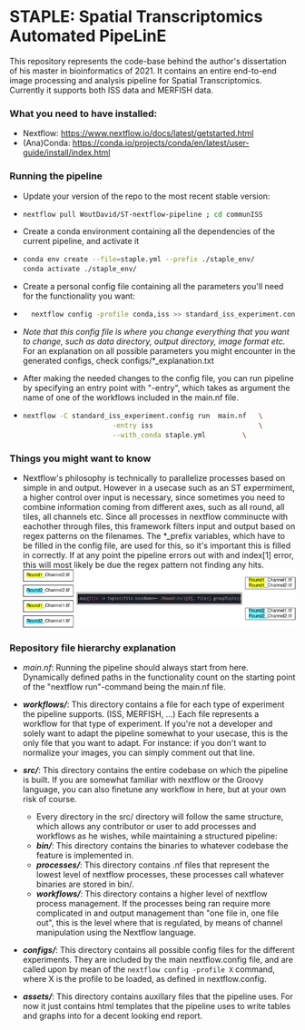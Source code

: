 # STAPLE: Spatial Transcriptomics Automated PipeLinE 

This repository represents the code-base behind the author's dissertation of his master in bioinformatics of 2021.
It contains an entire end-to-end image processing and analysis pipeline for Spatial Transcriptomics. 
Currently it supports both ISS data and MERFISH data.

### What you need to have installed:
- Nextflow: https://www.nextflow.io/docs/latest/getstarted.html
- (Ana)Conda: https://conda.io/projects/conda/en/latest/user-guide/install/index.html

### Running the pipeline
- Update your version of the repo to the most recent stable version:
- 	```bash
	nextflow pull WoutDavid/ST-nextflow-pipeline ; cd communISS
	```
- Create a conda environment containing all the dependencies of the current pipeline, and activate it
- 	```bash
	conda env create --file=staple.yml --prefix ./staple_env/
	conda activate ./staple_env/
	```
- Create a personal config file containing all the parameters you'll need for the functionality you want:
- ```bash
	nextflow config -profile conda,iss >> standard_iss_experiment.config
	```
- *Note that this config file is where you change everything that you want to change, such as data directory, output directory, image format etc.*
For an explanation on all possible parameters you might encounter in the generated configs, check configs/*_explanation.txt

- After making the needed changes to the config file, you can run pipeline by specifying an entry point with "-entry", which takes as argument the name of one of the workflows included in the main.nf file.  
- ```bash
  nextflow -C standard_iss_experiment.config run  main.nf	\
						-entry iss							\
						--with_conda staple.yml			\
	```

### Things you might want to know
- Nextflow's philosophy is technically to parallelize processes based on simple in and output. However in a usecase such as an ST expermiment, a higher control over input is necessary, since sometimes you need to combine information coming from different axes, such as all round, all tiles, all channels etc. 
Since all processes in nextflow comminucte with eachother through files, this framework filters input and output based on regex patterns on the filenames. The *_prefix variables, which have to be filled in the config file, are used for this, so it's important this is filled in correctly. If at any point the pipeline errors out with and index[1] error, this will most likely be due the regex pattern not finding any hits.
![regex_file_matcher](./assets/regex_file_matcher.png)

### Repository file hierarchy explanation
- *main.nf*: Running the pipeline should always start from here. Dynamically defined paths in the functionality count on the starting point of the "nextflow run"-command being the main.nf file.
- ***workflows/***: This directory contains a file for each type of experiment the pipeline supports. (ISS, MERFISH, ...) Each file represents a workflow for that type of experiment. If you're not a developer and solely want to adapt the pipeline somewhat to your usecase, this is the only file that you want to adapt. For instance: if you don't want to normalize your images, you can simply comment out that line. 
- ***src/***: This directory contains the entire codebase on which the pipeline is built. If you are somewhat familiar with nextflow or the Groovy language, you can also finetune any workflow in here, but at your own risk of course.

	- Every directory in the src/ directory will follow the same structure, which allows any contributor or user to add processes and workflows as he wishes, while maintaining a structured pipeline:
	- ***bin/***: This directory contains the binaries to whatever codebase the feature is implemented in.
	- ***processes/***: This directory contains .nf files that represent the lowest level of nextflow processes, these processes call whatever binaries are stored in bin/.
	- ***workflows/***: This directory contains a higher level of nextflow process management. If the processes being ran require more complicated in and output management than "one file in, one file out", this is the level where that is regulated, by means of channel manipulation using the Nextflow language.
- ***configs/***: This directory contains all possible config files for the different experiments. They are included by the main nextflow.config file, and are called upon by mean of the ```nextflow config -profile X``` command, where X is the profile to be loaded, as defined in nextflow.config.
- ***assets/***: This directory contains auxillary files that the pipeline uses. For now it just contains html templates that the pipeline uses to write tables and graphs into for a decent looking end report. 
